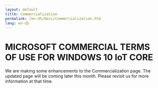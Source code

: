 ```yaml
---
layout: default
title: Commercialization
permalink: /en-US/Docs/Commercialization.htm
lang: en-US
---
```


# MICROSOFT COMMERCIAL TERMS OF USE FOR WINDOWS 10 IoT CORE 

We are making some enhancements to the Commercialization page. The updated page will be coming later this month. Please revisit us for more information at that time.

